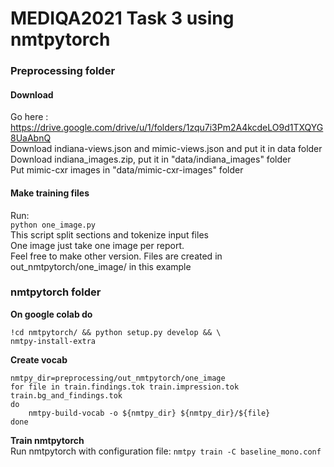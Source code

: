 # MEDIQA2021 Task 3 using nmtpytorch

### Preprocessing folder

#### Download
Go here : https://drive.google.com/drive/u/1/folders/1zqu7i3Pm2A4kcdeLO9d1TXQYG8UaAbnQ <br/>
Download indiana-views.json and mimic-views.json and put it in data folder<br/>
Download indiana_images.zip, put it in "data/indiana_images" folder<br/>
Put mimic-cxr images in "data/mimic-cxr-images" folder<br/>

#### Make training files
Run:<br/>
`python one_image.py`<br/>
This script split sections and tokenize input files <br/>
One image just take one image per report. <br/> Feel free to make other version.
Files are created in out_nmtpytorch/one_image/ in this example

### nmtpytorch folder
<b>On google colab do </b><br/>
```
!cd nmtpytorch/ && python setup.py develop && \
nmtpy-install-extra 
```
<b>Create vocab</b><br/>

```
nmtpy_dir=preprocessing/out_nmtpytorch/one_image
for file in train.findings.tok train.impression.tok  train.bg_and_findings.tok
do
    nmtpy-build-vocab -o ${nmtpy_dir} ${nmtpy_dir}/${file}
done
```

<b>Train nmtpytorch</b><br/>
Run nmtpytorch with configuration file: `nmtpy train -C baseline_mono.conf`